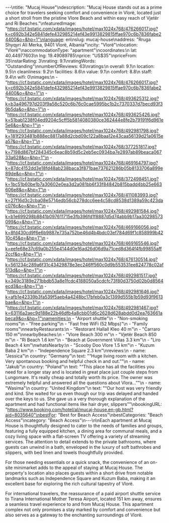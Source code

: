 ---\ntitle: "Mucaj House"\ndescription: "Mucaj House stands out as a prime choice for travelers seeking comfort and convenience in Vlorë, located just a short stroll from the pristine Vlore Beach and within easy reach of Vjetër and Ri Beaches."\nfeaturedImage: "https://cf.bstatic.com/xdata/images/hotel/max1024x768/476266017.jpg?k=c692b342e5841defe432985214ef43e9913829815ffae970c6b7836fabe24400&o=&hp=1"\nlanguage: en\nslug: mucaj-house\naddress: "Rruga Shyqyri Ali Merka, 9401 Vlorë, Albania"\ncity: "Vlorë"\nlocation: "Vlorë"\naccommodationType: "apartment"\ncoordinates:\n  lat: 40.44977603\n  lng: 19.49089785\nprice: "US$35"\npriceFrom: 35\nstarRating: 3\nrating: 9.1\nratingWords: "Outstanding"\nnumberOfReviews: 63\nratings:\n  overall: 9.1\n  location: 9.5\n  cleanliness: 9.2\n  facilities: 8.6\n  value: 9.1\n  comfort: 8.8\n  staff: 9.4\n  wifi: 0\nimages:\n  - "https://cf.bstatic.com/xdata/images/hotel/max1024x768/476266017.jpg?k=c692b342e5841defe432985214ef43e9913829815ffae970c6b7836fabe24400&o=&hp=1"\n  - "https://cf.bstatic.com/xdata/images/hotel/max1024x768/493625312.jpg?k=b3a496797d203f9a58c520c6b76c0cae5995bc1b2c7370337d7becd93f39b5da&o=&hp=1"\n  - "https://cf.bstatic.com/xdata/images/hotel/max1024x768/493625426.jpg?k=51bab1238f04ed9204c5cff5b5814080380ce362444e8fe2b79191f6d961e5e6&o=&hp=1"\n  - "https://cf.bstatic.com/xdata/images/hotel/max1024x768/492981798.jpg?k=181f293481b888ec8817a88d2cbd09c122a8baa12e43caa56139d21a0615ea57&o=&hp=1"\n  - "https://cf.bstatic.com/xdata/images/hotel/max1024x768/377251817.jpg?k=7198d867bf284345c6eac8b59d5c2eb5ec0934ba7e2897ab89beaca06733a628&o=&hp=1"\n  - "https://cf.bstatic.com/xdata/images/hotel/max1024x768/469164797.jpg?k=87dc4152dd3e18fd48ab238baca3f871bae737621286b05b8133706a899e89de&o=&hp=1"\n  - "https://cf.bstatic.com/xdata/images/hotel/max1024x768/372498451.jpg?k=1bc51b60be1b7a30602e0ea3d2a081bb6f33f84842b815badd4bb25e663606e8&o=&hp=1"\n  - "https://cf.bstatic.com/xdata/images/hotel/max1024x768/411083993.jpg?k=27f16d3c2cba08e5714edb56cb278dcc6ee4c58cd8538d1389a59c423dac076c&o=&hp=1"\n  - "https://cf.bstatic.com/xdata/images/hotel/max1024x768/492981584.jpg?k=b1e699298b8841b097611715e3fb396fd1f8887d5d74abb9b17aa30298573099&o=&hp=1"\n  - "https://cf.bstatic.com/xdata/images/hotel/max1024x768/469166056.jpg?k=8fd430cd9f6e6b9887e735a752be46d4b4bdc03ef784d69f1c858999b4210c45&o=&hp=1"\n  - "https://cf.bstatic.com/xdata/images/hotel/max1024x768/469165546.jpg?k=eefe68e37c69a0b255e4144d0e16ad26d06d9a71ced8d364f4fb99855aff2ccf&o=&hp=1"\n  - "https://cf.bstatic.com/xdata/images/hotel/max1024x768/476130514.jpg?k=561234c289a6f31c43429878e3ec246ff560c0d9b553531ee824778c02af513d&o=&hp=1"\n  - "https://cf.bstatic.com/xdata/images/hotel/max1024x768/492981517.jpg?k=349c3189e271bbdb53a8e1fcdc4188050a5cdcfc73f80d3750d02b0d8564ecd3&o=&hp=1"\n  - "https://cf.bstatic.com/xdata/images/hotel/max1024x768/492981646.jpg?k=afb1e42339b3fa539f5aeb4a4248bc17bfeb0a3c1399d555b1b59d93f9613bae&o=&hp=1"\n  - "https://cf.bstatic.com/xdata/images/hotel/max1024x768/492981467.jpg?k=63116a2aec9d188e22b46dfb4a8cbb01d6c2628d628abdd0d2ea763661abeca9&o=&hp=1"\namenities:\n  - "Airport shuttle"\n  - "Non-smoking rooms"\n  - "Free parking"\n  - "Fast free WiFi (52 Mbps)"\n  - "Family rooms"\nnearbyRestaurants:\n  - "Restorant Hallall Kleo 40 m"\n  - "Carraro 150 m"\nnearbyBeaches:\n  - "Vlore Beach 300 m"\n  - "Vjetër Beach 850 m"\n  - "Ri Beach 1.6 km"\n  - "Beach at Government Villas 3.3 km"\n  - "Liro Beach 4 km"\nwhatsNearby:\n  - "Scooby Doo Vlore 1.5 km"\n  - "Kuzum Baba 2 km"\n  - "Independence Square 2.3 km"\nreviews:\n  - name: "Jessica"\n    country: "Germany"\n    text: "“Huge living room with a kitchen. Very spontanous booking and helpful check in and out.”"\n  - name: "Jakub"\n    country: "Poland"\n    text: "“This place has all the facilities you need for a longer stay and is located in great place just couple steps from Lungomare. It's really cheap and totally worth its price. The owner was extremely helpful and answered all the questions about Vlora...”"\n  - name: "Wasima"\n    country: "United Kingdom"\n    text: "“Our host was very friendly and kind. She waited for us even though our trip was delayed and handed over the keys to us. She gave us a very thorough explanation of the apartment and had functional items like hair dryer, slippers”"\nbookingURL: "https://www.booking.com/hotel/al/mucaj-house.en-gb.html?aid=8035640"\nbestFor: "Best for Beach Access"\nbestCategories: "Beach Access"\ncategory: "Beach Access"\n---\n\nEach apartment at Mucaj House is thoughtfully designed to cater to the needs of families and groups, featuring a fully equipped kitchen, a dining area for communal meals, and a cozy living space with a flat-screen TV offering a variety of streaming services. The attention to detail extends to the private bathrooms, where guests can unwind in a bath, enveloped in the luxury of soft bathrobes and slippers, with bed linen and towels thoughtfully provided.

For those needing essentials or a quick snack, the convenience of an on-site minimarket adds to the appeal of staying at Mucaj House. The property's location also places guests within a short drive from notable landmarks such as Independence Square and Kuzum Baba, making it an excellent base for exploring the rich cultural tapestry of Vlorë.

For international travelers, the reassurance of a paid airport shuttle service to Tirana International Mother Teresa Airport, located 151 km away, ensures a seamless travel experience to and from Mucaj House. This apartment complex not only promises a stay marked by comfort and convenience but also serves as a gateway to the enchanting surroundings of Vlorë.